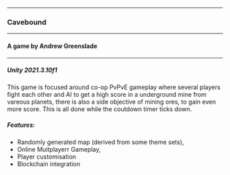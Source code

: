 ------------
### Cavebound
------------
#### A game by Andrew Greenslade
------------
##### Unity 2021.3.10f1

This game is focused around co-op PvPvE gameplay where several players fight each other and AI to get a high score in a underground mine from vareous planets, there is also a side objective of mining ores, to gain even more score. This is all done while the coutdown timer ticks down.

##### Features:
- Randomly generated map (derived from some theme sets),
- Online Muitplayerr Gameplay,
- Player customisation
- Blockchain integration